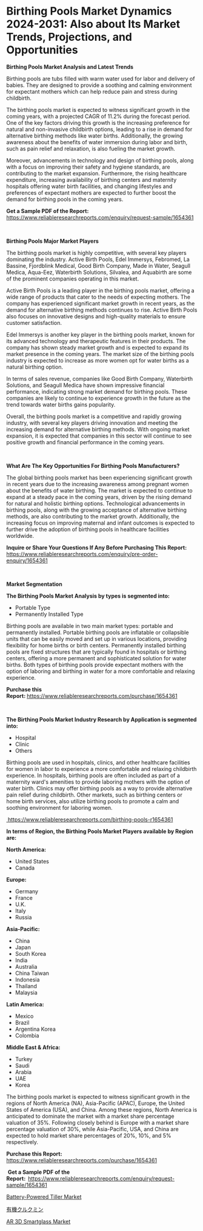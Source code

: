 <p><h1>Birthing Pools Market Dynamics 2024-2031: Also about Its Market Trends, Projections, and Opportunities</h1></p><p><strong>Birthing Pools Market Analysis and Latest Trends</strong></p>
<p><p>Birthing pools are tubs filled with warm water used for labor and delivery of babies. They are designed to provide a soothing and calming environment for expectant mothers which can help reduce pain and stress during childbirth.</p><p>The birthing pools market is expected to witness significant growth in the coming years, with a projected CAGR of 11.2% during the forecast period. One of the key factors driving this growth is the increasing preference for natural and non-invasive childbirth options, leading to a rise in demand for alternative birthing methods like water births. Additionally, the growing awareness about the benefits of water immersion during labor and birth, such as pain relief and relaxation, is also fueling the market growth.</p><p>Moreover, advancements in technology and design of birthing pools, along with a focus on improving their safety and hygiene standards, are contributing to the market expansion. Furthermore, the rising healthcare expenditure, increasing availability of birthing centers and maternity hospitals offering water birth facilities, and changing lifestyles and preferences of expectant mothers are expected to further boost the demand for birthing pools in the coming years.</p></p>
<p><strong>Get a Sample PDF of the Report:&nbsp;</strong> <a href="https://www.reliableresearchreports.com/enquiry/request-sample/1654361">https://www.reliableresearchreports.com/enquiry/request-sample/1654361</a></p>
<p>&nbsp;</p>
<p><strong>Birthing Pools Major Market Players</strong></p>
<p><p>The birthing pools market is highly competitive, with several key players dominating the industry. Active Birth Pools, Edel Immersys, Febromed, La Bassine, Fjordblink Medical, Good Birth Company, Made in Water, Seagull Medica, Aqua-Eez, Waterbirth Solutions, Silvalea, and Aquabirth are some of the prominent companies operating in this market.</p><p>Active Birth Pools is a leading player in the birthing pools market, offering a wide range of products that cater to the needs of expecting mothers. The company has experienced significant market growth in recent years, as the demand for alternative birthing methods continues to rise. Active Birth Pools also focuses on innovative designs and high-quality materials to ensure customer satisfaction.</p><p>Edel Immersys is another key player in the birthing pools market, known for its advanced technology and therapeutic features in their products. The company has shown steady market growth and is expected to expand its market presence in the coming years. The market size of the birthing pools industry is expected to increase as more women opt for water births as a natural birthing option.</p><p>In terms of sales revenue, companies like Good Birth Company, Waterbirth Solutions, and Seagull Medica have shown impressive financial performance, indicating strong market demand for birthing pools. These companies are likely to continue to experience growth in the future as the trend towards water births gains popularity.</p><p>Overall, the birthing pools market is a competitive and rapidly growing industry, with several key players driving innovation and meeting the increasing demand for alternative birthing methods. With ongoing market expansion, it is expected that companies in this sector will continue to see positive growth and financial performance in the coming years.</p></p>
<p>&nbsp;</p>
<p><strong>What Are The Key Opportunities For Birthing Pools Manufacturers?</strong></p>
<p><p>The global birthing pools market has been experiencing significant growth in recent years due to the increasing awareness among pregnant women about the benefits of water birthing. The market is expected to continue to expand at a steady pace in the coming years, driven by the rising demand for natural and holistic birthing options. Technological advancements in birthing pools, along with the growing acceptance of alternative birthing methods, are also contributing to the market growth. Additionally, the increasing focus on improving maternal and infant outcomes is expected to further drive the adoption of birthing pools in healthcare facilities worldwide.</p></p>
<p><strong>Inquire or Share Your Questions If Any Before Purchasing This Report:</strong> <a href="https://www.reliableresearchreports.com/enquiry/pre-order-enquiry/1654361">https://www.reliableresearchreports.com/enquiry/pre-order-enquiry/1654361</a></p>
<p>&nbsp;</p>
<p><strong>Market Segmentation</strong></p>
<p><strong>The Birthing Pools Market Analysis by types is segmented into:</strong></p>
<p><ul><li>Portable Type</li><li>Permanently Installed Type</li></ul></p>
<p><p>Birthing pools are available in two main market types: portable and permanently installed. Portable birthing pools are inflatable or collapsible units that can be easily moved and set up in various locations, providing flexibility for home births or birth centers. Permanently installed birthing pools are fixed structures that are typically found in hospitals or birthing centers, offering a more permanent and sophisticated solution for water births. Both types of birthing pools provide expectant mothers with the option of laboring and birthing in water for a more comfortable and relaxing experience.</p></p>
<p><strong>Purchase this Report:&nbsp;</strong><a href="https://www.reliableresearchreports.com/purchase/1654361">https://www.reliableresearchreports.com/purchase/1654361</a></p>
<p>&nbsp;</p>
<p><strong>The Birthing Pools Market Industry Research by Application is segmented into:</strong></p>
<p><ul><li>Hospital</li><li>Clinic</li><li>Others</li></ul></p>
<p><p>Birthing pools are used in hospitals, clinics, and other healthcare facilities for women in labor to experience a more comfortable and relaxing childbirth experience. In hospitals, birthing pools are often included as part of a maternity ward's amenities to provide laboring mothers with the option of water birth. Clinics may offer birthing pools as a way to provide alternative pain relief during childbirth. Other markets, such as birthing centers or home birth services, also utilize birthing pools to promote a calm and soothing environment for laboring women.</p></p>
<p><a href="https://www.reliableresearchreports.com/birthing-pools-r1654361">&nbsp;https://www.reliableresearchreports.com/birthing-pools-r1654361</a></p>
<p><strong>In terms of Region, the Birthing Pools Market Players available by Region are:</strong></p>
<p>
    <p> <strong> North America: </strong>
        <ul>
            <li>United States</li>
            <li>Canada</li>
        </ul>
        </p> 
    <p> <strong> Europe: </strong>
        <ul>
            <li>Germany</li>
            <li>France</li>
            <li>U.K.</li>
            <li>Italy</li>
            <li>Russia</li>
        </ul>
        </p> 
    <p> <strong> Asia-Pacific: </strong>
        <ul>
            <li>China</li>
            <li>Japan</li>
            <li>South Korea</li>
            <li>India</li>
            <li>Australia</li>
            <li>China Taiwan</li>
            <li>Indonesia</li>
            <li>Thailand</li>
            <li>Malaysia</li>
        </ul>
        </p> 
    <p> <strong> Latin America: </strong>
        <ul>
            <li>Mexico</li>
            <li>Brazil</li>
            <li>Argentina Korea</li>
            <li>Colombia</li>
        </ul>
        </p> 
    <p> <strong> Middle East & Africa: </strong>
        <ul>
            <li>Turkey</li>
            <li>Saudi</li>
            <li>Arabia</li>
            <li>UAE</li>
            <li>Korea</li>
        </ul>
    </p>
    </p>
<p><p>The birthing pools market is expected to witness significant growth in the regions of North America (NA), Asia-Pacific (APAC), Europe, the United States of America (USA), and China. Among these regions, North America is anticipated to dominate the market with a market share percentage valuation of 35%. Following closely behind is Europe with a market share percentage valuation of 30%, while Asia-Pacific, USA, and China are expected to hold market share percentages of 20%, 10%, and 5% respectively.</p></p>
<p><strong>Purchase this Report: </strong><a href="https://www.reliableresearchreports.com/purchase/1654361">https://www.reliableresearchreports.com/purchase/1654361</a></p>
<p>&nbsp;<strong>Get a Sample PDF of the Report:&nbsp;&nbsp;</strong><a href="https://www.reliableresearchreports.com/enquiry/request-sample/1654361">https://www.reliableresearchreports.com/enquiry/request-sample/1654361</a></p>
<p><strong></strong></p>
<p><p><a href="https://www.linkedin.com/pulse/decoding-battery-powered-tiller-market-metrics-share-trends-i9nie?trackingId=NDVHsB6Nc8OMHd7c2nFwmw%3D%3D">Battery-Powered Tiller Market</a></p><p><a href="https://github.com/pepo3k/Market-Research-Report-List-1/blob/main/477192351357.md">有機クルクミン</a></p><p><a href="https://www.linkedin.com/pulse/ar-3d-smartglass-market-furnishes-information-share-trends-bnj5e?trackingId=WZVgUDczNLMBhS4Pcan5%2BA%3D%3D">AR 3D Smartglass Market</a></p></p>